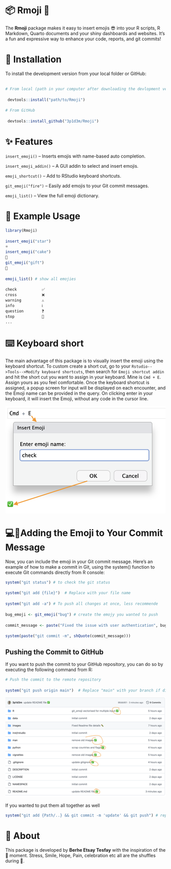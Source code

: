 
# 📦 Rmoji 🎉

The **Rmoji** package makes it easy to insert emojis 😎 into your R
scripts, R Markdown, Quarto documents and your shiny dashboards and
websites. It’s a fun and expressive way to enhance your code, reports,
and git commits!

# 🚀 Installation

To install the development version from your local folder or GitHub:

``` r

# From local (path in your computer after downloading the devlopment version)

 devtools::install("path/to/Rmoji") 

# From GitHub 

 devtools::install_github("3p1d3m/Rmoji")
```

# ✨ Features

`insert_emoji()` – Inserts emojis with name-based auto completion.

`insert_emoji_addin()` – A GUI addin to select and insert emojis.

`emoji_shortcut()` – Add to RStudio keyboard shortcuts.

`git_emoji("fire")` – Easily add emojis to your Git commit messages.

`emoji_list()` – View the full emoji dictionary.

# 🔧 Example Usage

``` r
library(Rmoji)

insert_emoji("star")
⭐
insert_emoji("cake")
🍰
git_emoji("gift")
🎁

emoji_list() # show all emojies

check           ✅
cross           ❌
warning         ⚠
info            ℹ
question        ❓
stop            🛑
...
```

# ⌨️ Keyboard short

The main advantage of this package is to visually insert the emoji using
the keyboard shortcut. To custom create a short cut, go to your
`Rstudio-->Tools-->Modify keyboard shortcuts`, then search for
`Emoji shortcut addin` and hit the short cut you want to assign in your
keyboard. Mine is `Cmd + E`. Assign yours as you feel comfortable. Once
the keyboard shortcut is assigned, a popup screen for input will be
displayed on each encounter, and the Emoji name can be provided in the
query. On clicking enter in your keyboard, it will insert the Emoji,
without any code in the cursor line.

![](images/clipboard-162067144.png)

# 💻🔧Adding the Emoji to Your Commit Message

Now, you can include the emoji in your Git commit message. Here’s an
example of how to make a commit in Git, using the system() function to
execute Git commands directly from R console:

``` r
system("git status") # to check the git status 

system("git add {file}")  # Replace with your file name

system("git add -a") # To push all changes at once, less recommende

bug_emoji <- git_emoji("bug") # create the emojy you wanted to push

commit_message <- paste("Fixed the issue with user authentication", bug_emoji)

system(paste("git commit -m", shQuote(commit_message)))
```

## Pushing the Commit to GitHub

If you want to push the commit to your GitHub repository, you can do so
by executing the following command from R:

``` r
# Push the commit to the remote repository

system("git push origin main")  # Replace "main" with your branch if different
```

![](images/clipboard-1657100525.png)

If you wanted to put them all together as well

``` r
system("git add {Path/..} && git commit -m 'update' && git push") # replace the path with yours
```

# 🧠 About

This package is developed by **Berhe Etsay Tesfay** with the inspiration
of the 🤰 moment. Stress, Smile, Hope, Pain, celebration etc all are the
shuffles during 🤰.
